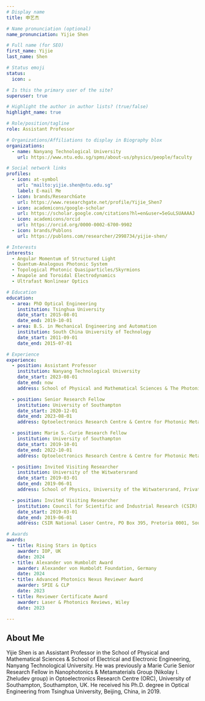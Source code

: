```yaml
---
# Display name
title: 申艺杰

# Name pronunciation (optional)
name_pronunciation: Yijie Shen

# Full name (for SEO)
first_name: Yijie
last_name: Shen

# Status emoji
status:
  icon: ☕️

# Is this the primary user of the site?
superuser: true

# Highlight the author in author lists? (true/false)
highlight_name: true

# Role/position/tagline
role: Assistant Professor

# Organizations/Affiliations to display in Biography blox
organizations:
  - name: Nanyang Technological University
    url: https://www.ntu.edu.sg/spms/about-us/physics/people/faculty

# Social network links
profiles:
  - icon: at-symbol
    url: "mailto:yijie.shen@ntu.edu.sg"
    label: E-mail Me
  - icon: brands/ResearchGate
    url: https://www.researchgate.net/profile/Yijie_Shen7
  - icon: academicons/google-scholar
    url: https://scholar.google.com/citations?hl=en&user=5eGuLSUAAAAJ
  - icon: academicons/orcid
    url: https://orcid.org/0000-0002-6700-9902
  - icon: brands/Publons
    url: https://publons.com/researcher/2998734/yijie-shen/

# Interests
interests:
  - Angular Momentum of Structured Light
  - Quantum-Analogous Photonic System
  - Topological Photonic Quasiparticles/Skyrmions
  - Anapole and Toroidal Electrodynamics
  - Ultrafast Nonlinear Optics

# Education
education:
  - area: PhD Optical Engineering
    institution: Tsinghua University
    date_start: 2015-08-01
    date_end: 2019-10-01
  - area: B.S. in Mechanical Engineering and Automation
    institution: South China University of Technology
    date_start: 2011-09-01
    date_end: 2015-07-01

# Experience
experience:
  - position: Assistant Professor
    institution: Nanyang Technological University
    date_start: 2023-08-01
    date_end: now
    address: School of Physical and Mathematical Sciences & The Photonics Institute, Nanyang Technological University, Singapore 637371, Singapore.

  - position: Senior Research Fellow
    institution: University of Southampton
    date_start: 2020-12-01
    date_end: 2023-08-01
    address: Optoelectronics Research Centre & Centre for Photonic Metamaterials, University of Southampton, Southampton SO17 1BJ, UK.

  - position: Marie S.-Curie Research Fellow
    institution: University of Southampton
    date_start: 2019-10-01
    date_end: 2022-10-01
    address: Optoelectronics Research Centre & Centre for Photonic Metamaterials, University of Southampton, Southampton SO17 1BJ, UK.

  - position: Invited Visiting Researcher
    institution: University of the Witwatersrand
    date_start: 2019-03-01
    date_end: 2019-06-01
    address: School of Physics, University of the Witwatersrand, Private Bag 3, Wits 2050, South Africa.

  - position: Invited Visiting Researcher
    institution: Council for Scientific and Industrial Research (CSIR)
    date_start: 2019-03-01
    date_end: 2019-06-01
    address: CSIR National Laser Centre, PO Box 395, Pretoria 0001, South Africa.

# Awards
awards:
  - title: Rising Stars in Optics
    awarder: IOP, UK
    date: 2024
  - title: Alexander von Humboldt Award
    awarder: Alexander von Humboldt Foundation, Germany
    date: 2024
  - title: Advanced Photonics Nexus Reviewer Award
    awarder: SPIE & CLP
    date: 2023
  - title: Reviewer Certificate Award
    awarder: Laser & Photonics Reviews, Wiley
    date: 2023

---
```


## About Me

Yijie Shen is an Assistant Professor in the School of Physical and Mathematical Sciences & School of Electrical and Electronic Engineering, Nanyang Technological University. He was previously a Marie Curie Senior Research Fellow in Nanophotonics & Metamaterials Group (Nikolay I. Zheludev group) in Optoelectronics Research Centre (ORC), University of Southampton, Southampton, UK. He received his Ph.D. degree in Optical Engineering from Tsinghua University, Beijing, China, in 2019.
